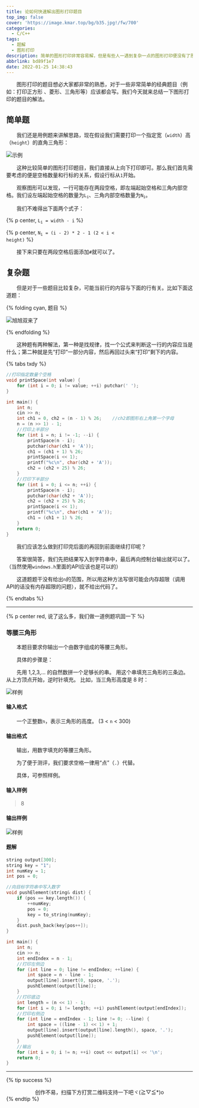 ```yaml
---
title: 论如何快速解出图形打印题目
top_img: false
cover: 'https://image.kmar.top/bg/b35.jpg!/fw/700'
categories:
  - C/C++
tags:
  - 题解
  - 图形打印
description: 简单的图形打印非常容易解，但是有些人一遇到复杂一点的图形打印便没有了思路，那么是否有什么办法快速解出题目呢？
abbrlink: bd89f1e7
date: 2022-01-25 14:38:43
---
```


&emsp;&emsp;图形打印的题目想必大家都非常的熟悉，对于一些非常简单的经典题目（例如：打印正方形 、菱形、三角形等）应该都会写。我们今天就来总结一下图形打印的题目的解法。

## 简单题

&emsp;&emsp;我们还是用例题来讲解思路，现在假设我们需要打印一个指定宽（`width`）高（`height`）的直角三角形：

![示例](https://image.kmar.top/posts/txdy-0.jpg)

&emsp;&emsp;这种比较简单的图形打印题目，我们直接从上向下打印即可。那么我们首先需要考虑的便是空格数量和行标的关系，假设行标从`1`开始。

&emsp;&emsp;观察图形可以发现，一行可能存在两段空格，即左端起始空格和三角内部空格。我们设左端起始空格的数量为<code>L<sub>i</sub></code>、三角内部空格数量为<code>N<sub>i</sub></code>。

&emsp;&emsp;我们不难得出下面两个式子：

{% p center, <code>L<sub>i</sub> = width - i</code> %}

{% p center, <code>N<sub>i</sub> = (i - 2) * 2 - 1 (2 &lt; i &lt; height)</code> %}

&emsp;&emsp;接下来只要在两段空格后面添加`#`就可以了。

## 复杂题

&emsp;&emsp;但是对于一些题目比较复杂，可能当前行的内容与下面的行有关。比如下面这道题：

{% folding cyan, 题目 %}

![旭旭双来了](https://image.kmar.top/posts/txdy-1.jpg)

{% endfolding %}

&emsp;&emsp;这种题有两种解法，第一种是找规律，找一个公式来判断这一行的内容应当是什么；第二种就是先“打印”一部分内容，然后再回过头来“打印”剩下的内容。

{% tabs txdy %}

<!-- tab 法一 -->
```c++
//打印指定数量个空格
void printSpace(int value) {
    for (int i = 0; i != value; ++i) putchar(' ');
}

int main() {
    int n;
    cin >> n;
    int ch1 = 0, ch2 = (n - 1) % 26;    //ch2即图形右上角第一个字母
    n = (n >> 1) - 1;
    //打印上半部分
    for (int i = n; i != -1; --i) {
        printSpace(n - i);
        putchar(char(ch1 + 'A'));
        ch1 = (ch1 + 1) % 26;
        printSpace(i << 1);
        printf("%c\n", char(ch2 + 'A'));
        ch2 = (ch2 + 25) % 26;
    }
    //打印下半部分
    for (int i = 0; i <= n; ++i) {
        printSpace(n - i);
        putchar(char(ch2 + 'A'));
        ch2 = (ch2 + 25) % 26;
        printSpace(i << 1);
        printf("%c\n", char(ch1 + 'A'));
        ch1 = (ch1 + 1) % 26;
    }
    return 0;
}
```
<!-- endtab -->

<!-- tab 法二 -->
&emsp;&emsp;我们应该怎么做到打印完后面的再回到前面继续打印呢？

&emsp;&emsp;答案很简答，我们先把结果写入到字符串中，最后再向控制台输出就可以了。（当然使用`windows.h`里面的API应该也是可以的）

&emsp;&emsp;这道题题干没有给出`n`的范围，所以用这种方法写很可能会内存超限（调用API的话没有内存超限的问题），就不给出代码了。
<!-- endtab -->

{% endtabs %}

---

{% p center red, 说了这么多，我们做一道例题巩固一下 %}

### 等腰三角形

&emsp;&emsp;本题目要求你输出一个由数字组成的等腰三角形。

&emsp;&emsp;具体的步骤是：

&emsp;&emsp;先用 1,2,3,… 的自然数拼一个足够长的串。 用这个串填充三角形的三条边。从上方顶点开始，逆时针填充。 比如，当三角形高度是 8 时：

![样例](https://images.ptausercontent.com/b9baf338-8214-42e1-8ce1-0b976ae4db2e.png)

#### 输入格式

&emsp;&emsp;一个正整数`n`，表示三角形的高度。 (3 < `n` < 300)

#### 输出格式

&emsp;&emsp;输出，用数字填充的等腰三角形。

&emsp;&emsp;为了便于测评，我们要求空格一律用“点”（`.`）代替。

&emsp;&emsp;具体，可参照样例。

#### 输入样例

> 8

#### 输出样例

![样例](https://images.ptausercontent.com/b9baf338-8214-42e1-8ce1-0b976ae4db2e.png)

#### 题解

```c++
string output[300];
string key = "1";
int numKey = 1;
int pos = 0;

//向目标字符串中写入数字
void pushElement(string& dist) {
    if (pos == key.length()) {
        ++numKey;
        pos = 0;
        key = to_string(numKey);
    }
    dist.push_back(key[pos++]);
}

int main() {
    int n;
    cin >> n;
    int endIndex = n - 1;
    //打印左侧边
    for (int line = 0; line != endIndex; ++line) {
        int space = n - line - 1;
        output[line].insert(0, space, '.');
        pushElement(output[line]);
    }
    //打印底边
    int length = (n << 1) - 1;
    for (int i = 0; i != length; ++i) pushElement(output[endIndex]);
    //打印右侧边
    for (int line = endIndex - 1; line != 0; --line) {
        int space = ((line - 1) << 1) + 1;
        output[line].insert(output[line].length(), space, '.');
        pushElement(output[line]);
    }
    //输出
    for (int i = 0; i != n; ++i) cout << output[i] << '\n';
    return 0;
}
```

---

{% tip success %}<div class="text" style=" text-align:center;">创作不易，扫描下方打赏二维码支持一下吧ヾ(≧▽≦*)o</div>{% endtip %}